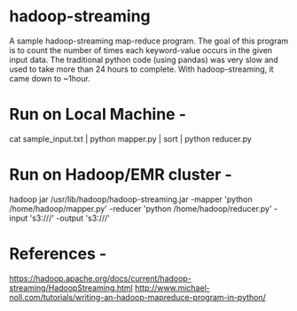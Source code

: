 # hadoop-streaming

A sample hadoop-streaming map-reduce program. The goal of this program is to count the number of times each keyword-value occurs in the given input data. The traditional python code (using pandas) was very slow and used to take more than 24 hours to complete. With hadoop-streaming, it came down to ~1hour.

# Run on Local Machine - 
cat sample_input.txt | python mapper.py | sort | python reducer.py

# Run on Hadoop/EMR cluster - 
hadoop jar /usr/lib/hadoop/hadoop-streaming.jar -mapper 'python /home/hadoop/mapper.py' -reducer 'python /home/hadoop/reducer.py' -input 's3://<my-input-location>/' -output 's3://<my-output-location>/'

# References - 
https://hadoop.apache.org/docs/current/hadoop-streaming/HadoopStreaming.html
http://www.michael-noll.com/tutorials/writing-an-hadoop-mapreduce-program-in-python/
